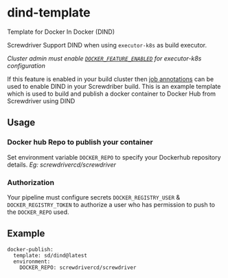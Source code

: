 # dind-template
Template for Docker In Docker (DIND)

Screwdriver Support DIND when using `executor-k8s` as build executor. 

*Cluster admin must enable [`DOCKER_FEATURE_ENABLED`](https://docs.screwdriver.cd/cluster-management/configure-api#executor-plugin) for executor-k8s configuration*

If this feature is enabled in your build cluster then [job annotations](https://docs.screwdriver.cd/user-guide/configuration/annotations#job-level-annotations) can be used to enable DIND in your Screwdriber build. This is an example template which is used to build and publish a docker container to Docker Hub from Screwdriver using DIND

## Usage

### Docker hub Repo to publish your container

Set environment variable `DOCKER_REPO` to specify your Dockerhub repository details. *Eg: screwdrivercd/screwdriver*

### Authorization

Your pipeline must configure secrets `DOCKER_REGISTRY_USER` & `DOCKER_REGISTRY_TOKEN` to authorize a user who has permission to push to the `DOCKER_REPO` used.

## Example

```
docker-publish:
  template: sd/dind@latest
  environment:
    DOCKER_REPO: screwdrivercd/screwdriver
```

